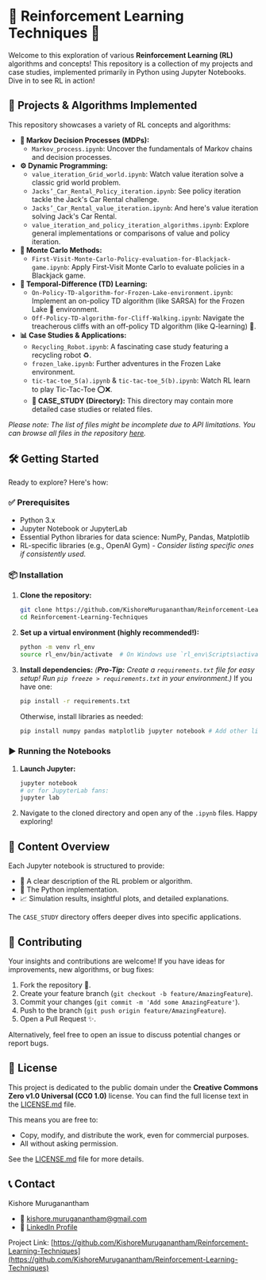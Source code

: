 # 🤖 Reinforcement Learning Techniques 🧠

Welcome to this exploration of various **Reinforcement Learning (RL)** algorithms and concepts! This repository is a collection of my projects and case studies, implemented primarily in Python using Jupyter Notebooks. Dive in to see RL in action!

## 🚀 Projects & Algorithms Implemented

This repository showcases a variety of RL concepts and algorithms:

*   **🎲 Markov Decision Processes (MDPs):**
    *   `Markov_process.ipynb`: Uncover the fundamentals of Markov chains and decision processes.
*   **⚙️ Dynamic Programming:**
    *   `value_iteration_Grid_world.ipynb`: Watch value iteration solve a classic grid world problem.
    *   `Jacks’_Car_Rental_Policy_iteration.ipynb`: See policy iteration tackle the Jack's Car Rental challenge.
    *   `Jacks’_Car_Rental_value_iteration.ipynb`: And here's value iteration solving Jack's Car Rental.
    *   `value_iteration_and_policy_iteration_algorithms.ipynb`: Explore general implementations or comparisons of value and policy iteration.
*   **🎰 Monte Carlo Methods:**
    *   `First-Visit-Monte-Carlo-Policy-evaluation-for-Blackjack-game.ipynb`: Apply First-Visit Monte Carlo to evaluate policies in a Blackjack game.
*   **🧠 Temporal-Difference (TD) Learning:**
    *   `On-Policy-TD-algorithm-for-Frozen-Lake-environment.ipynb`: Implement an on-policy TD algorithm (like SARSA) for the Frozen Lake 🧊 environment.
    *   `Off-Policy-TD-algorithm-for-Cliff-Walking.ipynb`: Navigate the treacherous cliffs with an off-policy TD algorithm (like Q-learning) 🧗.
*   **📊 Case Studies & Applications:**
    *   `Recycling_Robot.ipynb`: A fascinating case study featuring a recycling robot ♻️.
    *   `frozen_lake.ipynb`: Further adventures in the Frozen Lake environment.
    *   `tic-tac-toe_5(a).ipynb` & `tic-tac-toe_5(b).ipynb`: Watch RL learn to play Tic-Tac-Toe ⭕❌.
    *   **📁 CASE_STUDY (Directory):** This directory may contain more detailed case studies or related files.

*Please note: The list of files might be incomplete due to API limitations. You can browse all files in the repository [here](https://github.com/KishoreMuruganantham/Reinforcement-Learning-Techniques/tree/main).*

## 🛠️ Getting Started

Ready to explore? Here's how:

### ✅ Prerequisites

*   Python 3.x
*   Jupyter Notebook or JupyterLab
*   Essential Python libraries for data science: NumPy, Pandas, Matplotlib
*   RL-specific libraries (e.g., OpenAI Gym) - *Consider listing specific ones if consistently used.*

### 📦 Installation

1.  **Clone the repository:**
    ```bash
    git clone https://github.com/KishoreMuruganantham/Reinforcement-Learning-Techniques.git
    cd Reinforcement-Learning-Techniques
    ```

2.  **Set up a virtual environment (highly recommended!):**
    ```bash
    python -m venv rl_env
    source rl_env/bin/activate  # On Windows use `rl_env\Scripts\activate`
    ```

3.  **Install dependencies:**
    *(**Pro-Tip:** Create a `requirements.txt` file for easy setup! Run `pip freeze > requirements.txt` in your environment.)*
    If you have one:
    ```bash
    pip install -r requirements.txt
    ```
    Otherwise, install libraries as needed:
    ```bash
    pip install numpy pandas matplotlib jupyter notebook # Add other libraries like gym
    ```

### ▶️ Running the Notebooks

1.  **Launch Jupyter:**
    ```bash
    jupyter notebook
    # or for JupyterLab fans:
    jupyter lab
    ```
2.  Navigate to the cloned directory and open any of the `.ipynb` files. Happy exploring!

## 📖 Content Overview

Each Jupyter notebook is structured to provide:
*   📜 A clear description of the RL problem or algorithm.
*   🐍 The Python implementation.
*   📈 Simulation results, insightful plots, and detailed explanations.

The `CASE_STUDY` directory offers deeper dives into specific applications.

## 🤝 Contributing

Your insights and contributions are welcome! If you have ideas for improvements, new algorithms, or bug fixes:
1.  Fork the repository 🍴.
2.  Create your feature branch (`git checkout -b feature/AmazingFeature`).
3.  Commit your changes (`git commit -m 'Add some AmazingFeature'`).
4.  Push to the branch (`git push origin feature/AmazingFeature`).
5.  Open a Pull Request ✨.

Alternatively, feel free to open an issue to discuss potential changes or report bugs.

## 📜 License

This project is dedicated to the public domain under the **Creative Commons Zero v1.0 Universal (CC0 1.0)** license.
You can find the full license text in the [LICENSE.md](LICENSE.md) file.

This means you are free to:
*   Copy, modify, and distribute the work, even for commercial purposes.
*   All without asking permission.

See the [LICENSE.md](LICENSE.md) file for more details.

## 📞 Contact

Kishore Muruganantham
*   📧 [kishore.muruganantham@gmail.com](mailto:kishore.muruganantham@gmail.com)
*   💼 [LinkedIn Profile](https://www.linkedin.com/in/kishore-m-13a7402a7/)

Project Link: [https://github.com/KishoreMuruganantham/Reinforcement-Learning-Techniques](https://github.com/KishoreMuruganantham/Reinforcement-Learning-Techniques)

